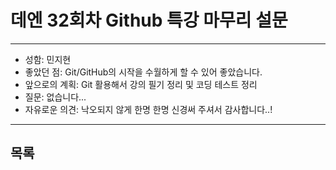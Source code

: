 # 데엔 32회차 Github 특강 마무리 설문
---
- 성함: 민지현
- 좋았던 점: Git/GitHub의 시작을 수월하게 할 수 있어 좋았습니다.
- 앞으로의 계획: Git 활용해서 강의 필기 정리 및 코딩 테스트 정리
- 질문: 없습니다...
- 자유로운 의견: 낙오되지 않게 한명 한명 신경써 주셔서 감사합니다..!
----
## 목록
